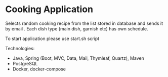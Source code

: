 # Cooking Application

Selects random cooking recipe from the list stored in database and sends it by email . Each dish type (main dish, garnish etc) has own schedule.

To start application please use start.sh script

Technologies:
- Java, Spring (Boot, MVC, Data, Mail, Thymleaf, Quartz), Maven
- PostgreSQL
- Docker, docker-compose